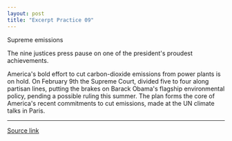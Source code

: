 ```yaml
---
layout: post
title: "Excerpt Practice 09"
---
```


Supreme emissions

The nine justices press pause on one of the president's proudest achievements.

America's bold effort to cut carbon-dioxide emissions from power plants is on hold. On February 9th the Supreme Court, divided five to four along partisan lines, putting the brakes on Barack Obama's flagship environmental policy, pending a possible ruling this summer. The plan forms the core of America's recent commitments to cut emissions, made at the UN climate talks in Paris.


*************************************************************************************

[Source link][link]

[link]: http://www.economist.com/news/united-states/21692907-nine-justices-press-pause-one-presidents-proudest-achievements-supreme
